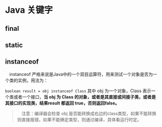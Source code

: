 # Java 关键字
## final

## static

## instanceof

　instanceof 严格来说是Java中的一个双目运算符，用来测试一个对象是否为一个类的实例，用法为：

`boolean result = obj instanceof Class` 其中 obj 为一个对象，Class 表示一个类或者一个接口，**当 obj 为 Class 的对象，或者是其直接或间接子类，或者是其接口的实现类，结果result 都返回 true，否则返回false。**

> 　注意：编译器会检查 obj 是否能转换成右边的class类型，如果不能转换则直接报错，如果不能确定类型，则通过编译，具体看运行时定。

